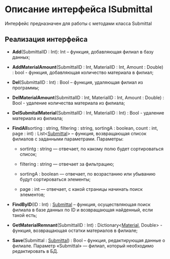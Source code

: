# Описание интерфейса ISubmittal
Интерфейс предназначен для работы с методами класса Submittal

## Реализация интерфейса
* **Add**(SubmittalID : Int): Int – функция, добавляющая филиал в базу данных;
* **AddMaterialAmount**(SubmittalID : Int, MaterialID : Int, Amount : Double) : bool - функция, добавляющая количество материала в филиал;
* **Del**(SubmittalID : Int) : Bool – функция, удаляющая филиал из программы;
* **DelMaterialAmount**(SubmittalID : Int, MaterialID : Int, Amount : Double) : Bool - удаление количества материала из филиала;
* **DelSubmitalMaterial**(SubmittalID : Int, MaterialID : Int) : Bool - удаление материала из филиала;
* **FindAll**sorting : string, filtering : string, sortingA : boolean, count : int, page : int) : List<[Submittal](https://github.com/saramampco/oop/blob/master/docs/Submittal.md)> – функция, возвращающая список филиалов с заданными параметрами. Параметры:
   
    * sortintg : string — отвечает, по какому полю будет сортироваться список;
	
	* filtering : string — отвечает за фильтрацию;
    
	* sortingA : boolean — отвечает, по возрастанию или убыванию будут сортироваться элементы;
	
	* page : int — отвечает, с какой страницы начинать поиск элементов;
	
* **FindByID**(ID : Int) : [Submittal](https://github.com/saramampco/oop/blob/master/docs/Submittal.md) – функция, осуществляющая поиск филиала в базе данных по ID и возвращающая найденный, если такой есть;
* **GetMaterialRemnant**(SubmittalID : Int) : Dictionary<[Material](https://github.com/saramampco/oop/blob/master/docs/Material.md), Double> - функция, возвращающая остатки материалов в филиале;
* **Save**(Submittal : [Submittal](https://github.com/saramampco/oop/blob/master/docs/Submittal.md)) : Bool – функция, редактирующая данные о филиале. Параметр «Submittal» — филиал, который необходимо редактировать в БД.
